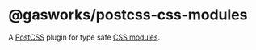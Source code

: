# @gasworks/postcss-css-modules

A [PostCSS](https://postcss.org/) plugin for type safe [CSS modules](https://github.com/css-modules/css-modules).
